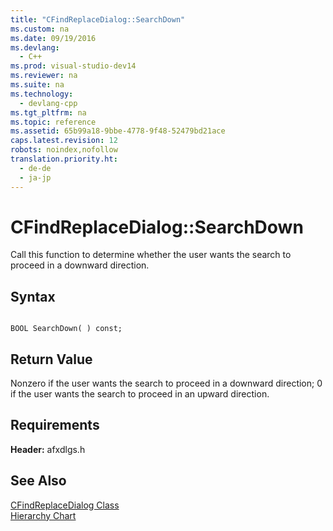 ```yaml
---
title: "CFindReplaceDialog::SearchDown"
ms.custom: na
ms.date: 09/19/2016
ms.devlang: 
  - C++
ms.prod: visual-studio-dev14
ms.reviewer: na
ms.suite: na
ms.technology: 
  - devlang-cpp
ms.tgt_pltfrm: na
ms.topic: reference
ms.assetid: 65b99a18-9bbe-4778-9f48-52479bd21ace
caps.latest.revision: 12
robots: noindex,nofollow
translation.priority.ht: 
  - de-de
  - ja-jp
---
```

# CFindReplaceDialog::SearchDown
Call this function to determine whether the user wants the search to proceed in a downward direction.  
  
## Syntax  
  
```  
  
BOOL SearchDown( ) const;  
```  
  
## Return Value  
 Nonzero if the user wants the search to proceed in a downward direction; 0 if the user wants the search to proceed in an upward direction.  
  
## Requirements  
 **Header:** afxdlgs.h  
  
## See Also  
 [CFindReplaceDialog Class](../vs140/CFindReplaceDialog-Class.md)   
 [Hierarchy Chart](../vs140/Hierarchy-Chart.md)